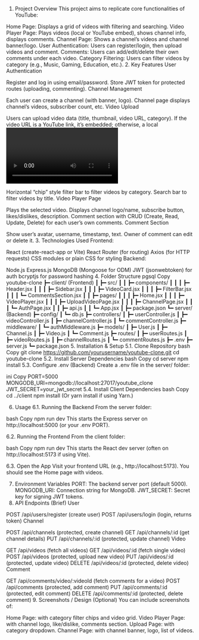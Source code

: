 1. Project Overview
This project aims to replicate core functionalities of YouTube:

Home Page: Displays a grid of videos with filtering and searching.
Video Player Page: Plays videos (local or YouTube embed), shows channel info, displays comments.
Channel Page: Shows a channel’s videos and channel banner/logo.
User Authentication: Users can register/login, then upload videos and comment.
Comments: Users can add/edit/delete their own comments under each video.
Category Filtering: Users can filter videos by category (e.g., Music, Gaming, Education, etc.).
2. Key Features
User Authentication

Register and log in using email/password.
Store JWT token for protected routes (uploading, commenting).
Channel Management

Each user can create a channel (with banner, logo).
Channel page displays channel’s videos, subscriber count, etc.
Video Upload

Users can upload video data (title, thumbnail, video URL, category).
If the video URL is a YouTube link, it’s embedded; otherwise, a local <video> tag is used.
Home Page with Category Filter

Horizontal “chip” style filter bar to filter videos by category.
Search bar to filter videos by title.
Video Player Page

Plays the selected video.
Displays channel logo/name, subscribe button, likes/dislikes, description.
Comment section with CRUD (Create, Read, Update, Delete) for each user’s own comments.
Comment Section

Show user’s avatar, username, timestamp, text.
Owner of comment can edit or delete it.
3. Technologies Used
Frontend:

React (create-react-app or Vite)
React Router (for routing)
Axios (for HTTP requests)
CSS modules or plain CSS for styling
Backend:

Node.js
Express.js
MongoDB (Mongoose for ODM)
JWT (jsonwebtoken) for auth
bcryptjs for password hashing
4. Folder Structure
pgsql
Copy
youtube-clone
 ┣━ client/ (Frontend)
 ┃   ┣━ src/
 ┃   ┃   ┣━ components/
 ┃   ┃   ┃   ┣━ Header.jsx
 ┃   ┃   ┃   ┣━ Sidebar.jsx
 ┃   ┃   ┃   ┣━ VideoCard.jsx
 ┃   ┃   ┃   ┣━ FilterBar.jsx
 ┃   ┃   ┃   ┗━ CommentsSection.jsx
 ┃   ┃   ┣━ pages/
 ┃   ┃   ┃   ┣━ Home.jsx
 ┃   ┃   ┃   ┣━ VideoPlayer.jsx
 ┃   ┃   ┃   ┣━ UploadVideoPage.jsx
 ┃   ┃   ┃   ┣━ ChannelPage.jsx
 ┃   ┃   ┃   ┗━ AuthPage.jsx
 ┃   ┃   ┣━ api.js
 ┃   ┃   ┗━ App.jsx
 ┃   ┣━ package.json
 ┗━ server/ (Backend)
     ┣━ config/
     ┃   ┗━ db.js
     ┣━ controllers/
     ┃   ┣━ userController.js
     ┃   ┣━ videoController.js
     ┃   ┣━ channelController.js
     ┃   ┗━ commentController.js
     ┣━ middleware/
     ┃   ┗━ authMiddleware.js
     ┣━ models/
     ┃   ┣━ User.js
     ┃   ┣━ Channel.js
     ┃   ┣━ Video.js
     ┃   ┗━ Comment.js
     ┣━ routes/
     ┃   ┣━ userRoutes.js
     ┃   ┣━ videoRoutes.js
     ┃   ┣━ channelRoutes.js
     ┃   ┗━ commentRoutes.js
     ┣━ .env
     ┣━ server.js
     ┗━ package.json
5. Installation & Setup
5.1. Clone Repository
bash
Copy
git clone https://github.com/yourusername/youtube-clone.git
cd youtube-clone
5.2. Install Server Dependencies
bash
Copy
cd server
npm install
5.3. Configure .env (Backend)
Create a .env file in the server/ folder:

ini
Copy
PORT=5000
MONGODB_URI=mongodb://localhost:27017/youtube_clone
JWT_SECRET=your_jwt_secret
5.4. Install Client Dependencies
bash
Copy
cd ../client
npm install
(Or yarn install if using Yarn.)

6. Usage
6.1. Running the Backend
From the server folder:

bash
Copy
npm run dev
This starts the Express server on http://localhost:5000 (or your .env PORT).

6.2. Running the Frontend
From the client folder:

bash
Copy
npm run dev
This starts the React dev server (often on http://localhost:5173 if using Vite).

6.3. Open the App
Visit your frontend URL (e.g., http://localhost:5173). You should see the Home page with videos.

7. Environment Variables
PORT: The backend server port (default 5000).
MONGODB_URI: Connection string for MongoDB.
JWT_SECRET: Secret key for signing JWT tokens.
8. API Endpoints (Brief)
User

POST /api/users/register (create user)
POST /api/users/login (login, returns token)
Channel

POST /api/channels (protected, create channel)
GET /api/channels/:id (get channel details)
PUT /api/channels/:id (protected, update channel)
Video

GET /api/videos (fetch all videos)
GET /api/videos/:id (fetch single video)
POST /api/videos (protected, upload new video)
PUT /api/videos/:id (protected, update video)
DELETE /api/videos/:id (protected, delete video)
Comment

GET /api/comments/video/:videoId (fetch comments for a video)
POST /api/comments (protected, add comment)
PUT /api/comments/:id (protected, edit comment)
DELETE /api/comments/:id (protected, delete comment)
9. Screenshots / Design (Optional)
You can include screenshots of:

Home Page: with category filter chips and video grid.
Video Player Page: with channel logo, like/dislike, comments section.
Upload Page: with category dropdown.
Channel Page: with channel banner, logo, list of videos.